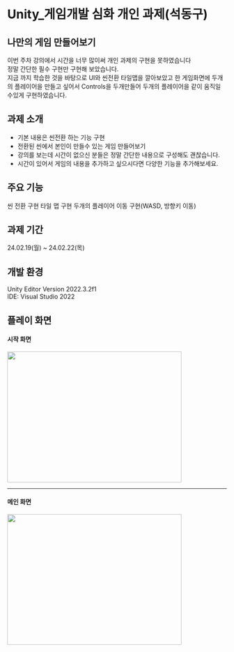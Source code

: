 # Unity_게임개발 심화 개인 과제(석동구)

## 나만의 게임 만들어보기
이번 주차 강의에서 시간을 너무 많이써 개인 과제의 구현을 못하였습니다   
정말 간단한 필수 구현만 구현해 보았습니다.   
지금 까지 학습한 것을 바탕으로 UI와 씬전환 타일맵을 깔아보았고 한 게임화면에 두개의 플레이어을 만들고 싶어서 Controls을 두개만들어 두개의 플레이어을 같이 움직일 수있게 구현하였습니다.

## 과제 소개
- 기본 내용은 씬전환 하는 기능 구현
- 전환된 씬에서 본인이 만들수 있는 게임 만들어보기
- 강의를 보는데 시간이 없으신 분들은 정말 간단한 내용으로 구성해도 괜찮습니다.
- 시간이 있어서 게임의 내용을 추가하고 싶으시다면 다양한 기능을 추가해보세요.

## 주요 기능
씬 전환 구현
타일 맵 구현
두개의 플레이어 이동 구현(WASD, 방향키 이동)

## 과제 기간
24.02.19(월) ~ 24.02.22(목)

## 개발 환경
Unity Editor Version 2022.3.2f1   
IDE: Visual Studio 2022

## 플레이 화면

#### 시작 화면
<img src = "https://github.com/dch1114/Last_individual_Project/assets/129824716/8cf74960-532e-42d1-9efe-acca90900a93" width="400" height="300"/>

---
#### 메인 화면
<img src = "https://github.com/dch1114/Last_individual_Project/assets/129824716/74d87b7d-ec57-4052-bf29-91603e5c4e66" width="400" height="300"/>
